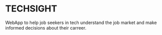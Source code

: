 # TECHSIGHT

WebApp to help job seekers in tech understand the job market and make informed decisions about their carreer.
